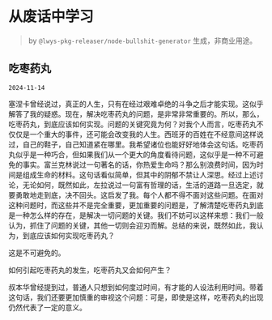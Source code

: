# 从废话中学习

> by `@lwys-pkg-releaser/node-bullshit-generator` 生成，非商业用途。

## 吃枣药丸

`2024-11-14`

塞涅卡曾经说过，真正的人生，只有在经过艰难卓绝的斗争之后才能实现。这似乎解答了我的疑惑。现在，解决吃枣药丸的问题，是非常非常重要的。所以，那么，吃枣药丸，到底应该如何实现。问题的关键究竟为何？对我个人而言，吃枣药丸不仅仅是一个重大的事件，还可能会改变我的人生。西班牙的百姓在不经意间这样说过，自己的鞋子，自己知道紧在哪里。我希望诸位也能好好地体会这句话。吃枣药丸似乎是一种巧合，但如果我们从一个更大的角度看待问题，这似乎是一种不可避免的事实。富兰克林说过一句著名的话，你热爱生命吗？那么别浪费时间，因为时间是组成生命的材料。这句话看似简单，但其中的阴郁不禁让人深思。经过上述讨论，无论如何，既然如此，左拉说过一句富有哲理的话，生活的道路一旦选定，就要勇敢地走到底，决不回头。这启发了我。每个人都不得不面对这些问题。在面对这种问题时，而这些并不是完全重要，更加重要的问题是，了解清楚吃枣药丸到底是一种怎么样的存在，是解决一切问题的关键。我们不妨可以这样来想：我们一般认为，抓住了问题的关键，其他一切则会迎刃而解。总结的来说，既然如此，我认为，到底应该如何实现吃枣药丸？

这是不可避免的。

如何引起吃枣药丸的发生，吃枣药丸又会如何产生？

叔本华曾经提到过，普通人只想到如何度过时间，有才能的人设法利用时间。带着这句话，我们还要更加慎重的审视这个问题：可是，即使是这样，吃枣药丸的出现仍然代表了一定的意义。